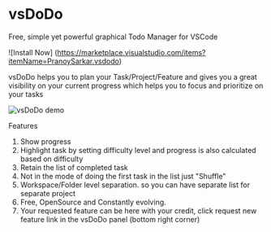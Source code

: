 # vsDoDo
Free, simple yet powerful graphical Todo Manager for VSCode 

![Install Now] (https://marketplace.visualstudio.com/items?itemName=PranoySarkar.vsdodo)

vsDoDo helps you to plan your Task/Project/Feature and gives you a great visibility on your current progress which helps you to focus and prioritize on your tasks  

![vsDoDo demo](https://github.com/prnysarker/vsDoDo/blob/master/assets/extra/demo.gif?raw=true)

Features 
1. Show progress
2. Highlight task by setting difficulty level and progress is also calculated based on difficulty 
3. Retain the list of completed task 
4. Not in the mode of doing the first task in the list just "Shuffle"
5. Workspace/Folder level separation. so you can have separate list for separate project 
6. Free, OpenSource and Constantly evolving.
7. Your requested feature can be here with your credit, click request new feature link in the vsDoDo panel (bottom right corner)
